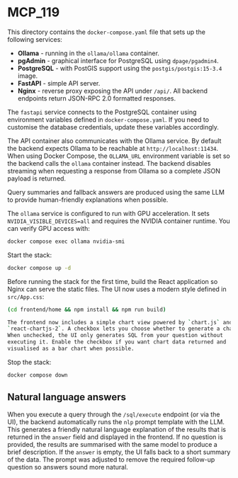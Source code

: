 # MCP_119

This directory contains the `docker-compose.yaml` file that sets up the following services:

- **Ollama** - running in the `ollama/ollama` container.
- **pgAdmin** - graphical interface for PostgreSQL using `dpage/pgadmin4`.
- **PostgreSQL** - with PostGIS support using the `postgis/postgis:15-3.4` image.
- **FastAPI** - simple API server.
- **Nginx** - reverse proxy exposing the API under `/api/`.
  All backend endpoints return JSON-RPC 2.0 formatted responses.

The `fastapi` service connects to the PostgreSQL container using environment
variables defined in `docker-compose.yaml`. If you need to customise the
database credentials, update these variables accordingly.

The API container also communicates with the Ollama service. By default the
backend expects Ollama to be reachable at `http://localhost:11434`. When using
Docker Compose, the `OLLAMA_URL` environment variable is set so the backend
calls the `ollama` container instead. The backend disables streaming when
requesting a response from Ollama so a complete JSON payload is returned.

Query summaries and fallback answers are produced using the same LLM to
provide human-friendly explanations when possible.

The `ollama` service is configured to run with GPU acceleration. It sets
`NVIDIA_VISIBLE_DEVICES=all` and requires the NVIDIA container runtime. You
can verify GPU access with:

```bash
docker compose exec ollama nvidia-smi
```

Start the stack:

```bash
docker compose up -d
```

Before running the stack for the first time, build the React application so Nginx can serve the static files. The UI now uses a modern style defined in `src/App.css`:

```bash
(cd frontend/home && npm install && npm run build)

The frontend now includes a simple chart view powered by `chart.js` and
`react-chartjs-2`. A checkbox lets you choose whether to generate a chart.
When unchecked, the UI only generates SQL from your question without
executing it. Enable the checkbox if you want chart data returned and
visualised as a bar chart when possible.
```


Stop the stack:

```bash
docker compose down
```

## Natural language answers

When you execute a query through the `/sql/execute` endpoint (or via the UI),
the backend automatically runs the `nlp` prompt template with the LLM. This
generates a friendly natural language explanation of the results that is
returned in the `answer` field and displayed in the frontend. If no question is
provided, the results are summarised with the same model to produce a brief
description. If the `answer` is empty, the UI falls back to a short summary of
the data.
The prompt was adjusted to remove the required follow-up question so answers
sound more natural.
